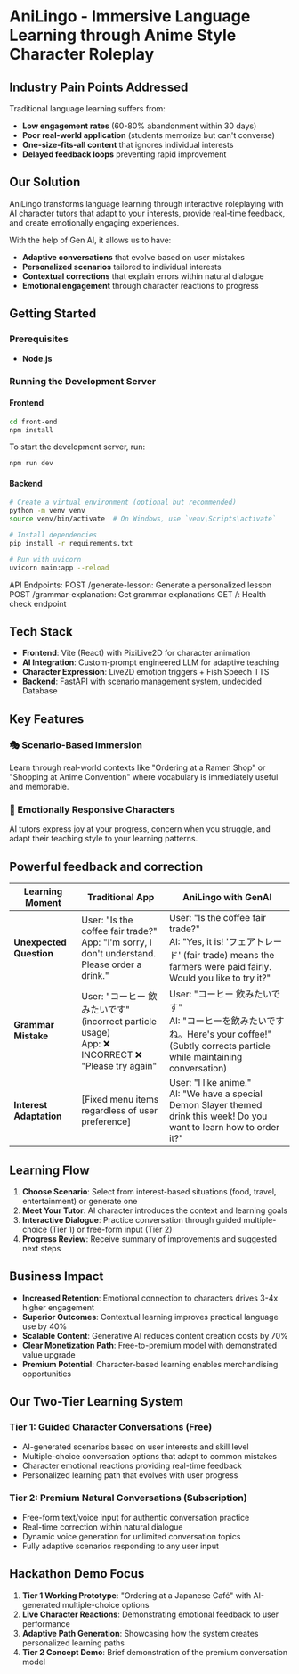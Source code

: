 
# AniLingo - Immersive Language Learning through Anime Style Character Roleplay

## Industry Pain Points Addressed

Traditional language learning suffers from:

- **Low engagement rates** (60-80% abandonment within 30 days)
- **Poor real-world application** (students memorize but can't converse)
- **One-size-fits-all content** that ignores individual interests
- **Delayed feedback loops** preventing rapid improvement

## Our Solution

AniLingo transforms language learning through interactive roleplaying with AI character tutors that adapt to your interests, provide real-time feedback, and create emotionally engaging experiences.

With the help of Gen AI, it allows us to have:

- **Adaptive conversations** that evolve based on user mistakes
- **Personalized scenarios** tailored to individual interests
- **Contextual corrections** that explain errors within natural dialogue
- **Emotional engagement** through character reactions to progress


## Getting Started

### Prerequisites
- **Node.js**

### Running the Development Server

#### Frontend

```bash
cd front-end
npm install
```

To start the development server, run:
```bash
npm run dev
```

#### Backend

```bash
# Create a virtual environment (optional but recommended)
python -m venv venv
source venv/bin/activate  # On Windows, use `venv\Scripts\activate`

# Install dependencies
pip install -r requirements.txt

# Run with uvicorn
uvicorn main:app --reload
```
API Endpoints:
POST /generate-lesson: Generate a personalized lesson
POST /grammar-explanation: Get grammar explanations
GET /: Health check endpoint

## Tech Stack

- **Frontend**: Vite (React) with PixiLive2D for character animation
- **AI Integration**: Custom-prompt engineered LLM for adaptive teaching
- **Character Expression**: Live2D emotion triggers + Fish Speech TTS
- **Backend**: FastAPI with scenario management system, undecided Database

## Key Features

### 🎭 Scenario-Based Immersion

Learn through real-world contexts like "Ordering at a Ramen Shop" or "Shopping at Anime Convention" where vocabulary is immediately useful and memorable.

### 🤖 Emotionally Responsive Characters

AI tutors express joy at your progress, concern when you struggle, and adapt their teaching style to your learning patterns.

##  Powerful feedback and correction

|Learning Moment|Traditional App|AniLingo with GenAI|
|---|---|---|
|**Unexpected Question**|User: "Is the coffee fair trade?"<br>App: "I'm sorry, I don't understand. Please order a drink."|User: "Is the coffee fair trade?"<br>AI: "Yes, it is! 'フェアトレード' (fair trade) means the farmers were paid fairly. Would you like to try it?"|
|**Grammar Mistake**|User: "コーヒー 飲みたいです" (incorrect particle usage)<br>App: ❌ INCORRECT ❌<br>"Please try again"|User: "コーヒー 飲みたいです"<br>AI: "コーヒーを飲みたいですね。Here's your coffee!" (Subtly corrects particle while maintaining conversation)|
|**Interest Adaptation**|[Fixed menu items regardless of user preference]|User: "I like anime."<br>AI: "We have a special Demon Slayer themed drink this week! Do you want to learn how to order it?"|

## Learning Flow

1. **Choose Scenario**: Select from interest-based situations (food, travel, entertainment) or generate one
2. **Meet Your Tutor**: AI character introduces the context and learning goals
3. **Interactive Dialogue**: Practice conversation through guided multiple-choice (Tier 1) or free-form input (Tier 2)
4. **Progress Review**: Receive summary of improvements and suggested next steps

## Business Impact

- **Increased Retention**: Emotional connection to characters drives 3-4x higher engagement
- **Superior Outcomes**: Contextual learning improves practical language use by 40%
- **Scalable Content**: Generative AI reduces content creation costs by 70%
- **Clear Monetization Path**: Free-to-premium model with demonstrated value upgrade
- **Premium Potential**: Character-based learning enables merchandising opportunities


## Our Two-Tier Learning System

### Tier 1: Guided Character Conversations (Free)

- AI-generated scenarios based on user interests and skill level
- Multiple-choice conversation options that adapt to common mistakes
- Character emotional reactions providing real-time feedback
- Personalized learning path that evolves with user progress

### Tier 2: Premium Natural Conversations (Subscription)

- Free-form text/voice input for authentic conversation practice
- Real-time correction within natural dialogue
- Dynamic voice generation for unlimited conversation topics
- Fully adaptive scenarios responding to any user input


## Hackathon Demo Focus

1. **Tier 1 Working Prototype**: "Ordering at a Japanese Café" with AI-generated multiple-choice options
2. **Live Character Reactions**: Demonstrating emotional feedback to user performance
3. **Adaptive Path Generation**: Showcasing how the system creates personalized learning paths
4. **Tier 2 Concept Demo**: Brief demonstration of the premium conversation model